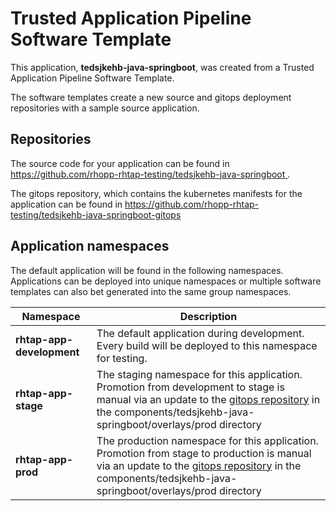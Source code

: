 # Trusted Application Pipeline Software Template

This application, **tedsjkehb-java-springboot**, was created from a Trusted Application Pipeline Software Template.

The software templates create a new source and gitops deployment repositories with a sample source application. 

## Repositories

The source code for your application can be found in [https://github.com/rhopp-rhtap-testing/tedsjkehb-java-springboot ](https://github.com/rhopp-rhtap-testing/tedsjkehb-java-springboot ).
 
The gitops repository, which contains the kubernetes manifests for the application can be found in 
[https://github.com/rhopp-rhtap-testing/tedsjkehb-java-springboot-gitops ](https://github.com/rhopp-rhtap-testing/tedsjkehb-java-springboot-gitops ) 

## Application namespaces 

The default application will be found in the following namespaces. Applications can be deployed into unique namespaces or multiple software templates can also bet generated into the same group namespaces.  

|  Namespace   |  Description   |  
| -------- | -------- |   
| **rhtap-app-development** | The default application during development. Every build will be deployed to this namespace for testing. | 
| **rhtap-app-stage** | The staging namespace for this application. Promotion from development to stage is manual via an update to the [gitops repository](https://github.com/rhopp-rhtap-testing/tedsjkehb-java-springboot-gitops ) in the components/tedsjkehb-java-springboot/overlays/prod directory |  
| **rhtap-app-prod** | The production namespace for this application. Promotion from stage to production is manual via an update to the [gitops repository](https://github.com/rhopp-rhtap-testing/tedsjkehb-java-springboot-gitops ) in the components/tedsjkehb-java-springboot/overlays/prod directory | 
